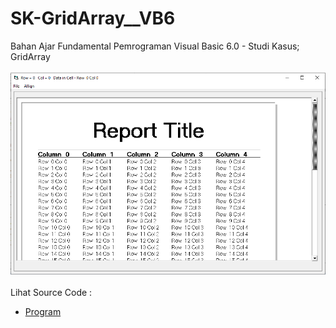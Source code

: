 # SK-GridArray__VB6
Bahan Ajar Fundamental Pemrograman Visual Basic 6.0 - Studi Kasus; GridArray<br><br>
<img src="https://github.com/RizkyKhapidsyah/SK-GridArray__VB6/blob/main/result/001.PNG"><br><br>
Lihat Source Code : <br>
- <a href="https://github.com/RizkyKhapidsyah/SK-GridArray__VB6/blob/main/frmGridArray.frm">Program</a>
